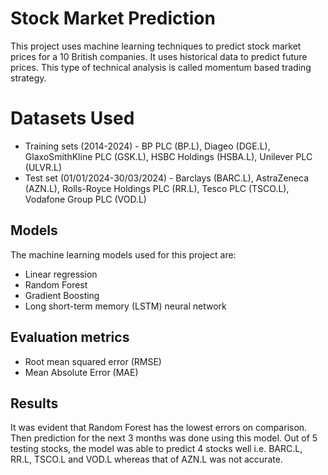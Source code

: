 # Stock Market Prediction
This project uses machine learning techniques to predict stock market prices for a 10 British companies. It uses historical data to predict future prices. This type of technical analysis is called momentum based trading strategy.

# Datasets Used
- Training sets (2014-2024) - BP PLC (BP.L), Diageo (DGE.L), GlaxoSmithKline PLC (GSK.L), HSBC Holdings (HSBA.L), Unilever PLC (ULVR.L)
- Test set (01/01/2024-30/03/2024) - Barclays (BARC.L), AstraZeneca (AZN.L), Rolls-Royce Holdings PLC (RR.L), Tesco PLC (TSCO.L), Vodafone Group PLC (VOD.L)

## Models
The machine learning models used for this project are:
- Linear regression
- Random Forest
- Gradient Boosting
- Long short-term memory (LSTM) neural network

## Evaluation metrics
- Root mean squared error (RMSE)
- Mean Absolute Error (MAE)

## Results
It was evident that Random Forest has the lowest errors on comparison. Then prediction for the next 3 months was done using this model. Out of 5 testing stocks, the model was able to predict 4 stocks well i.e. BARC.L, RR.L, TSCO.L and VOD.L whereas that of AZN.L was not accurate. 
